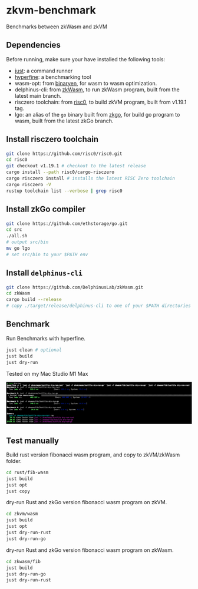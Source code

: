 # zkvm-benchmark

Benchmarks between zkWasm and zkVM

## Dependencies

Before running, make sure your have installed the following tools:

* [just](https://github.com/casey/just): a command runner
* [hyperfine](https://github.com/sharkdp/hyperfine): a benchmarking tool
* wasm-opt: from [binaryen](https://github.com/WebAssembly/binaryen), for wasm to wasm optimization.
* delphinus-cli: from [zkWasm](https://github.com/DelphinusLab/zkWasm), to run zkWasm program, built from the latest main branch.
* risczero toolchain: from [risc0](https://github.com/risc0/risc0), to build zkVM program, built from v1.19.1 tag.
* lgo: an alias of the `go` binary built from [zkgo](https://github.com/ethstorage/go/tree/zkGo), for build go program to wasm, built from the latest zkGo branch.

## Install risczero toolchain

```sh
git clone https://github.com/risc0/risc0.git
cd risc0
git checkout v1.19.1 # checkout to the latest release
cargo install --path risc0/cargo-risczero
cargo risczero install # installs the latest RISC Zero toolchain
cargo risczero -V
rustup toolchain list --verbose | grep risc0
```

## Install zkGo compiler

```sh
git clone https://github.com/ethstorage/go.git
cd src
./all.sh
# output src/bin
mv go lgo
# set src/bin to your $PATH env
```

## Install `delphinus-cli`

```sh
git clone https://github.com/DelphinusLab/zkWasm.git
cd zkWasm
cargo build --release
# copy ./target/release/delphinus-cli to one of your $PATH directories
```

## Benchmark

Run Benchmarks with hyperfine.

```sh
just clean # optional
just build
just dry-run
```

Tested on my Mac Studio M1 Max

![zkvm_bench](assets/zkvm_bench.png)

## Test manually

Build rust version fibonacci wasm program, and copy to zkVM/zkWasm folder.

```sh
cd rust/fib-wasm
just build
just opt
just copy
```

dry-run Rust and zkGo version fibonacci wasm program on zkVM.

```sh
cd zkvm/wasm
just build
just opt
just dry-run-rust
just dry-run-go
```

dry-run Rust and zkGo version fibonacci wasm program on zkWasm.

```sh
cd zkwasm/fib
just build
just dry-run-go
just dry-run-rust
```
